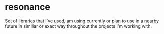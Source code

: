 # resonance

Set of libraries that I've used, am using currently or plan to use in a nearby future in similiar or exact way throughout the projects I'm working with.
